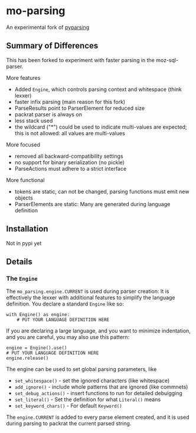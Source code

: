 # mo-parsing

An experimental fork of [pyparsing](https://github.com/pyparsing/pyparsing)

## Summary of Differences

This has been forked to experiment with faster parsing in the moz-sql-parser.

More features

* Added `Engine`, which controls parsing context and whitespace (think lexxer)
* faster infix parsing (main reason for this fork)
* ParseResults point to ParserElement for reduced size
* packrat parser is always on
* less stack used 
* the wildcard ("*") could be used to indicate multi-values are expected; this is not allowed: all values are multi-values


More focused 

* removed all backward-compatibility settings
* no support for binary serialization (no pickle)
* ParseActions must adhere to a strict interface

More functional

* tokens are static, can not be changed, parsing functions must emit new objects
* ParserElements are static: Many are generated during language definition


## Installation

Not in pypi yet

## Details

### The `Engine`

The `mo_parsing.engine.CURRENT` is used during parser creation: It is effectively the lexxer with additional features to simplify the language definition.  You declare a standard `Engine` like so:

    with Engine() as engine:
        # PUT YOUR LANGUAGE DEFINITION HERE

If you are declaring a large language, and you want to minimize indentation, and you are careful, you may also use this pattern:

    engine = Engine().use()
    # PUT YOUR LANGUAGE DEFINITION HERE
    engine.release()

The engine can be used to set global parsing parameters, like

* `set_whitespace()` - set the ignored characters (like whitespace)
* `add_ignore()` - include whole patterns that are ignored (like commnets)
* `set_debug_actions()` - insert functions to run for detailed debuigging
* `set_literal()` - Set the definition for what `Literal()` means
* `set_keyword_chars()` - For default `Keyword()`

The `engine.CURRENT` is added to every parse element created, and it is used during parsing to packrat the current parsed string.    

